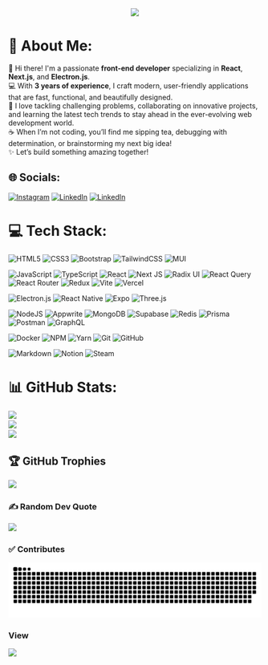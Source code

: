 <div align="center">
  <img height="400" src="https://i.imgflip.com/9dkmef.gif"  />
</div>

###

# 💫 About Me:
👋 Hi there! I'm a passionate **front-end developer** specializing in **React**, **Next.js**, and **Electron.js**.  <br>💻 With **3 years of experience**, I craft modern, user-friendly applications that are fast, functional, and beautifully designed.  <br>🚀 I love tackling challenging problems, collaborating on innovative projects, and learning the latest tech trends to stay ahead in the ever-evolving web development world.<br>☕ When I’m not coding, you’ll find me sipping tea, debugging with determination, or brainstorming my next big idea!  <br>✨ Let’s build something amazing together!


## 🌐 Socials:
[![Instagram](https://img.shields.io/badge/Instagram-%23E4405F.svg?logo=Instagram&logoColor=white)](https://instagram.com/aliasad__001)
[![LinkedIn](https://img.shields.io/badge/LinkedIn-%230077B5.svg?logo=linkedin&logoColor=white)](https://linkedin.com/in/ali-asad-a77290232)
[![LinkedIn](https://img.shields.io/badge/Telegram-%2324A1DE.svg?logo=telegram&logoColor=white)](https://t.me/aliasad01)
# 💻 Tech Stack:

![HTML5](https://img.shields.io/badge/html5-%23E34F26.svg?style=flat&logo=html5&logoColor=white)
![CSS3](https://img.shields.io/badge/css3-%231572B6.svg?style=flat&logo=css3&logoColor=white)
![Bootstrap](https://img.shields.io/badge/bootstrap-%238511FA.svg?style=flat&logo=bootstrap&logoColor=white)
![TailwindCSS](https://img.shields.io/badge/tailwindcss-%2338B2AC.svg?style=flat&logo=tailwind-css&logoColor=white)
![MUI](https://img.shields.io/badge/MUI-%230081CB.svg?style=flat&logo=mui&logoColor=white)

![JavaScript](https://img.shields.io/badge/javascript-%23323330.svg?style=flat&logo=javascript&logoColor=%23F7DF1E)
![TypeScript](https://img.shields.io/badge/typescript-%23007ACC.svg?style=flat&logo=typescript&logoColor=white)
![React](https://img.shields.io/badge/react-%2320232a.svg?style=flat&logo=react&logoColor=%2361DAFB)
![Next JS](https://img.shields.io/badge/Next-black?style=flat&logo=next.js&logoColor=white)
![Radix UI](https://img.shields.io/badge/radix%20ui-161618.svg?style=flat&logo=radix-ui&logoColor=white)
![React Query](https://img.shields.io/badge/-React%20Query-FF4154?style=flat&logo=react%20query&logoColor=white)
![React Router](https://img.shields.io/badge/React_Router-CA4245?style=flat&logo=react-router&logoColor=white)
![Redux](https://img.shields.io/badge/redux-%23593d88.svg?style=flat&logo=redux&logoColor=white)
![Vite](https://img.shields.io/badge/vite-%23646CFF.svg?style=flat&logo=vite&logoColor=white)
![Vercel](https://img.shields.io/badge/vercel-%23000000.svg?style=flat&logo=vercel&logoColor=white)

![Electron.js](https://img.shields.io/badge/Electron-191970?style=flat&logo=Electron&logoColor=white)
![React Native](https://img.shields.io/badge/react_native-%2320232a.svg?style=flat&logo=react&logoColor=%2361DAFB)
![Expo](https://img.shields.io/badge/expo-1C1E24?style=flat&logo=expo&logoColor=#D04A37)
![Three.js](https://img.shields.io/badge/Three.js-1C1E24?style=flat&logo=three.js&logoColor=#FFFFFF)


![NodeJS](https://img.shields.io/badge/node.js-6DA55F?style=flat&logo=node.js&logoColor=white)
![Appwrite](https://img.shields.io/badge/Appwrite-%23FD366E.svg?style=flat&logo=appwrite&logoColor=white)
![MongoDB](https://img.shields.io/badge/MongoDB-%234ea94b.svg?style=flat&logo=mongodb&logoColor=white)
![Supabase](https://img.shields.io/badge/Supabase-3ECF8E?style=flat&logo=supabase&logoColor=white)
![Redis](https://img.shields.io/badge/redis-%23DD0031.svg?style=flat&logo=redis&logoColor=white)
![Prisma](https://img.shields.io/badge/Prisma-3982CE?style=flat&logo=Prisma&logoColor=white)
![Postman](https://img.shields.io/badge/Postman-FF6C37?style=flat&logo=postman&logoColor=white)
![GraphQL](https://img.shields.io/badge/-GraphQL-E10098?style=flat&logo=graphql&logoColor=white)

![Docker](https://img.shields.io/badge/docker-%230db7ed.svg?style=flat&logo=docker&logoColor=white)
![NPM](https://img.shields.io/badge/NPM-%23CB3837.svg?style=flat&logo=npm&logoColor=white)
![Yarn](https://img.shields.io/badge/yarn-%232C8EBB.svg?style=flat&logo=yarn&logoColor=white)
![Git](https://img.shields.io/badge/git-%23F05033.svg?style=flat&logo=git&logoColor=white)
![GitHub](https://img.shields.io/badge/github-%23121011.svg?style=flat&logo=github&logoColor=white)

![Markdown](https://img.shields.io/badge/markdown-%23000000.svg?style=flat&logo=markdown&logoColor=white)
![Notion](https://img.shields.io/badge/Notion-%23000000.svg?style=flat&logo=notion&logoColor=white)
![Steam](https://img.shields.io/badge/steam-%23000000.svg?style=flat&logo=steam&logoColor=white)


# 📊 GitHub Stats:
![](https://github-readme-stats.vercel.app/api?username=Ali-Asad1&theme=dracula&hide_border=false&include_all_commits=true&count_private=true)<br/>
![](https://github-readme-streak-stats.herokuapp.com/?user=Ali-Asad1&theme=dracula&hide_border=false)<br/>
![](https://github-readme-stats.vercel.app/api/top-langs/?username=Ali-Asad1&theme=dracula&hide_border=false&include_all_commits=true&count_private=true&layout=compact)

## 🏆 GitHub Trophies
![](https://github-profile-trophy.vercel.app/?username=Ali-Asad1&theme=dracula&no-frame=false&no-bg=true&margin-w=4)

### ✍️ Random Dev Quote
![](https://quotes-github-readme.vercel.app/api?type=horizontal&theme=tokyonight)


### ✅ Contributes

<picture>
  <source media="(prefers-color-scheme: dark)" srcset="https://raw.githubusercontent.com/Ali-Asad1/Ali-Asad1/output/github-contribution-grid-snake-dark.svg">
  <source media="(prefers-color-scheme: light)" srcset="https://raw.githubusercontent.com/Ali-Asad1/Ali-Asad1/output/github-contribution-grid-snake.svg">
  <img alt="github contribution grid snake animation" src="https://raw.githubusercontent.com/Ali-Asad1/Ali-Asad1/output/github-contribution-grid-snake.svg">
</picture>

<!-- ### 🔝 Top Contributed Repo
![](https://github-contributor-stats.vercel.app/api?username=Ali-Asad1&limit=5&theme=dracula&combine_all_yearly_contributions=true)
-->

### View

[![](https://visitcount.itsvg.in/api?id=Ali-Asad1&icon=0&color=10)](https://visitcount.itsvg.in)

